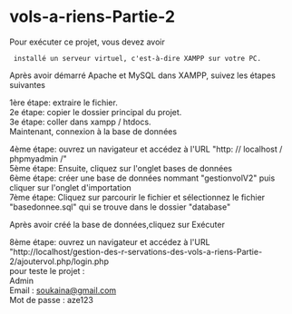 # vols-a-riens-Partie-2

Pour exécuter ce projet, vous devez avoir

     installé un serveur virtuel, c'est-à-dire XAMPP sur votre PC.
Après avoir démarré Apache et MySQL dans XAMPP, suivez les étapes suivantes

1ère étape: extraire le fichier.</br>
2e étape: copier le dossier principal du projet.</br>
3e étape: coller dans xampp / htdocs. </br>
Maintenant, connexion à la base de données

  4ème étape: ouvrez un navigateur et accédez à l'URL "http: // localhost / phpmyadmin /" </br>
  5ème étape: Ensuite, cliquez sur l'onglet bases de données </br>
  6ème étape: créer une base de données nommant "gestionvolV2" puis cliquer sur l'onglet d'importation </br>
  7ème étape: Cliquez sur parcourir le fichier et sélectionnez le fichier "basedonnee.sql" qui se trouve dans le dossier "database"</br>

Après avoir créé la base de données,cliquez sur Exécuter </br>

  8ème étape: ouvrez un navigateur et accédez à l'URL "http://localhost/gestion-des-r-servations-des-vols-a-riens-Partie-2/ajoutervol.php/login.php </br>
  pour teste le projet : </br>
Admin </br>
Email : soukaina@gmail.com <br>
Mot de passe : aze123 
